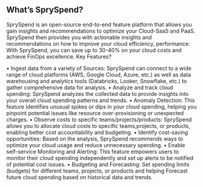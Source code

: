 ## What’s SprySpend?
SprySpend is an open-source end-to-end feature platform that allows you gain insights and recommendations to optimize your Cloud-SaaS and PaaS. SprySpend then provides you with actionable insights and recommendations on how to improve your cloud efficiency, performance. With SprySpend, you can save up to 30-40% on your cloud costs and achieve FinOps excellence.
Key Features?

•	Ingest data from a variety of Sources: SprySpend can connect to a wide range of cloud platforms (AWS, Google Cloud, Azure, etc.) as well as data warehousing and analytics tools (Databricks, Looker, Snowflake, etc.) to gather comprehensive data for analysis.
•	Analyze and track cloud spending: SprySpend analyzes the collected data to provide insights into your overall cloud spending patterns and trends.
•	Anomaly Detection: This feature identifies unusual spikes or dips in your cloud spending, helping you pinpoint potential issues like resource over-provisioning or unexpected charges.
•	Observe costs to specific teams/projects/products: SprySpend allows you to allocate cloud costs to specific teams,projects, or products, enabling better cost accountability and budgeting.
•	Identify cost-saving opportunities: Based on the analysis, SprySpend recommends ways to optimize your cloud usage and reduce unnecessary spending.
•	Enable self-service Monitoring and Alerting: This feature empowers users to monitor their cloud spending independently and set up alerts to be notified of potential cost issues.
•	Budgeting and Forecasting: Set spending limits (budgets) for different teams, projects, or products and helping Forecast future cloud spending based on historical data and trends.

